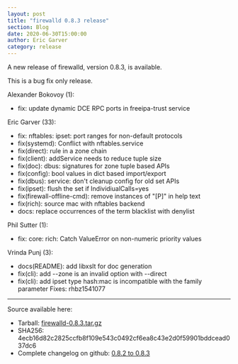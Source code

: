 ```yaml
---
layout: post
title: "firewalld 0.8.3 release"
section: Blog
date: 2020-06-30T15:00:00
author: Eric Garver
category: release
---
```


A new release of firewalld, version 0.8.3, is available.

This is a bug fix only release.

Alexander Bokovoy (1):
- fix: update dynamic DCE RPC ports in freeipa-trust service

Eric Garver (33):
- fix: nftables: ipset: port ranges for non-default protocols
- fix(systemd): Conflict with nftables.service
- fix(direct): rule in a zone chain
- fix(client): addService needs to reduce tuple size
- fix(doc): dbus: signatures for zone tuple based APIs
- fix(config): bool values in dict based import/export
- fix(dbus): service: don't cleanup config for old set APIs
- fix(ipset): flush the set if IndividiualCalls=yes
- fix(firewall-offline-cmd): remove instances of "[P]" in help text
- fix(rich): source mac with nftables backend
- docs: replace occurrences of the term blacklist with denylist

Phil Sutter (1):
- fix: core: rich: Catch ValueError on non-numeric priority values

Vrinda Punj (3):
- docs(README): add libxslt for doc generation
- fix(cli): add --zone is an invalid option with --direct
- fix(cli): add ipset type hash:mac is incompatible with the family parameter Fixes: rhbz1541077

-----

Source available here:

 * Tarball: [firewalld-0.8.3.tar.gz](https://github.com/firewalld/firewalld/releases/download/v0.8.3/firewalld-0.8.3.tar.gz)
 * SHA256: 4ecb16d82c2825ccfb8f109e543c0492cf6ea8c43e2d0f59901bddcead037dc6
 * Complete changelog on github: [0.8.2 to 0.8.3](https://github.com/firewalld/firewalld/compare/v0.8.2...v0.8.3)
